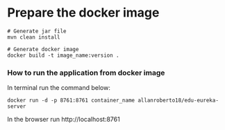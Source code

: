 # Prepare the docker image

```
# Generate jar file
mvn clean install

# Generate docker image
docker build -t image_name:version .
```

### How to run the application from docker image

In terminal run the command below:

```
docker run -d -p 8761:8761 container_name allanroberto18/edu-eureka-server
```

In the browser run http://localhost:8761 
